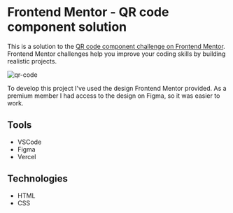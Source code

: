 # Frontend Mentor - QR code component solution

  

This is a solution to the [QR code component challenge on Frontend Mentor](https://www.frontendmentor.io/challenges/qr-code-component-iux_sIO_H). Frontend Mentor challenges help you improve your coding skills by building realistic projects.

  

![qr-code](https://github.com/lorenaterenzi/qr-code/assets/131212075/dd047c72-99ce-4b90-b5a0-b2ae79cdde25)


  

To develop this project I've used the design Frontend Mentor provided. As a premium member I had access to the design on Figma, so it was easier to work.

## Tools

 - VSCode
 - Figma
 - Vercel
 ## Technologies
 
 - HTML
 - CSS
